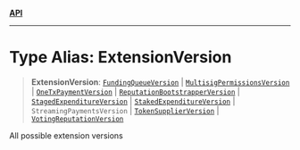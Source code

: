 [**API**](../README.md)

***

# Type Alias: ExtensionVersion

> **ExtensionVersion**: [`FundingQueueVersion`](FundingQueueVersion.md) \| [`MultisigPermissionsVersion`](MultisigPermissionsVersion.md) \| [`OneTxPaymentVersion`](OneTxPaymentVersion.md) \| [`ReputationBootstrapperVersion`](ReputationBootstrapperVersion.md) \| [`StagedExpenditureVersion`](StagedExpenditureVersion.md) \| [`StakedExpenditureVersion`](StakedExpenditureVersion.md) \| `StreamingPaymentsVersion` \| [`TokenSupplierVersion`](TokenSupplierVersion.md) \| [`VotingReputationVersion`](VotingReputationVersion.md)

All possible extension versions
